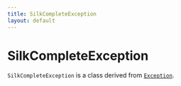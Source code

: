 ```yaml
---
title: SilkCompleteException
layout: default
---
```


# SilkCompleteException

<code>SilkCompleteException</code> is a class derived from <code><a href="Exception">Exception</a></code>.

